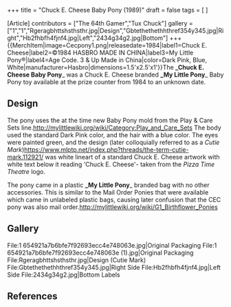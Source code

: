 +++
title = "Chuck E. Cheese Baby Pony (1989)"
draft = false
tags = [ ]

[Article]
contributors = ["The 64th Gamer","Tux Chuck"]
gallery = ["1","1","Rgeragbhttshsthsthr.jpg|Design","Gbtethethethhthref354y345.jpg|Right","Hb2fhbfh4fjnf4.jpg|Left","2434g34g2.jpg|Bottom"]
+++
{{MerchItem|image=Cecpony1.png|releasedate=1984|label1=Chuck E. Cheese|label2=©1984 HASBRO MADE IN CHINA|label3=My Little Pony®|label4=Age Code. 3 & Up
Made in China|color=Dark Pink, Blue, White|manufacturer=Hasbro|dimensions=1.5'x2.5'x1'}}The **_Chuck E. Cheese Baby Pony**_ was a Chuck E. Cheese branded **_My Little Pony**_ Baby Pony toy available at the prize counter from 1984 to an unknown date.

## Design ##
The pony uses the at the time new Baby Pony mold from the Play & Care Sets line.<ref>http://mylittlewiki.org/wiki/Category:Play_and_Care_Sets</ref> The body used the standard Dark Pink color, and the hair with a blue color. The eyes were painted green, and the design (later colloquially referred to as a _Cutie Mark_)<ref>https://www.mlptp.net/index.php?threads/the-term-cutie-mark.112921/</ref> was white lineart of a standard Chuck E. Cheese artwork with white text below it reading 'Chuck E. Cheese'- taken from the _Pizza Time Theatre_ logo.

The pony came in a plastic **_My Little Pony**_ branded bag with no other accessories. This is similar to the Mail Order Ponies that were available which came in unlabeled plastic bags, causing later confusion that the CEC pony was also mail order.<ref>http://mylittlewiki.org/wiki/G1_Birthflower_Ponies</ref>

## Gallery ##
<gallery>
File:1 654921a7b6bfe7f92693ecc4e748063e.jpg|Original Packaging
File:1 654921a7b6bfe7f92693ecc4e748063e (1).jpg|Original Packaging
File:Rgeragbhttshsthsthr.jpg|Design (Cutie Mark)
File:Gbtethethethhthref354y345.jpg|Right Side
File:Hb2fhbfh4fjnf4.jpg|Left Side
File:2434g34g2.jpg|Bottom Labels
</gallery>

## References ##